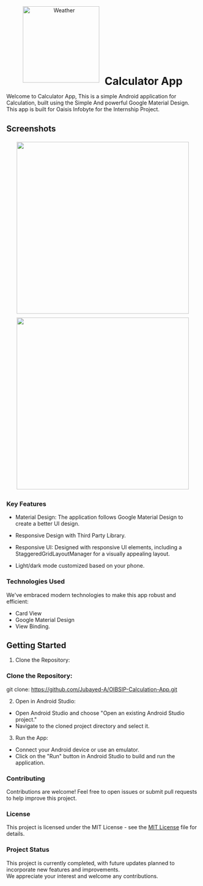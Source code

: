 
<div align="center">  
  <img src="https://github.com/Jubayed-A/OIBSIP-Calculation-App/assets/106887389/acd9f9ee-0d5f-47b4-9884-1eb7845768d0" alt="Weather" style="width: 200px; height: 200px; object-fit: contain; margin-right: 10px;">  
 <h1 style="display: inline-block; margin: 0; vertical-align: middle;">Calculator App</h1>  
</div>  

Welcome to Calculator App, This is a simple Android application for Calculation, built using the Simple And powerful Google Material Design. This app is built for Oaisis Infobyte for the Internship Project.
<!--
**APK: https://github.com/Jubayed-A/Computer-Technology-App/releases/download/v.1.5/Computer.Department.apk** 


## Demo
<div align="center"
  style="display:flex; flex-wrap:wrap;">
  <img src="https://github.com/Jubayed-A/Computer-Technology-App/assets/106887389/bd7b42fe-ac23-494b-a329-bbdf8d666716" style="flex:1; margin:5px;" height="450">
  <img src="https://github.com/Jubayed-A/Computer-Technology-App/assets/106887389/d01656e2-6795-4a75-ba66-650adf1782c0" style="flex:1; margin:5px;" height="450">
  <img src="https://github.com/Jubayed-A/Computer-Technology-App/assets/106887389/99394944-52e4-46cf-9e3b-0feb64552e95" style="flex:1; margin:5px;" height="450">
  <img src="https://github.com/Jubayed-A/Computer-Technology-App/assets/106887389/7fb86577-d005-4580-af7a-4c245b5f6df9" style="flex:1; margin:5px;" height="450">
</div>
-->

## Screenshots
<div align="center"
  style="display:flex; flex-wrap:wrap;">
  <img src="https://github.com/Jubayed-A/OIBSIP-Calculation-App/assets/106887389/0a742b19-3553-4089-ba14-9d62d26958ad" style="flex:1; margin:5px;" height="450">
  <img src="https://github.com/Jubayed-A/OIBSIP-Calculation-App/assets/106887389/1d6c7044-f90e-409e-b1b8-a242c709dfc7" style="flex:1; margin:5px;" height="450">
</div>


### Key Features

- Material Design: The application follows Google Material Design to create a better UI design.

- Responsive Design with Third Party Library.
- Responsive UI: Designed with responsive UI elements, including a StaggeredGridLayoutManager for a visually appealing layout.
- Light/dark mode customized based on your phone.
  
### Technologies Used

We've embraced modern technologies to make this app robust and efficient:

- Card View
- Google Material Design
- View Binding.

## Getting Started
1. Clone the Repository:

### Clone the Repository:
git clone: https://github.com/Jubayed-A/OIBSIP-Calculation-App.git

2. Open in Android Studio:
- Open Android Studio and choose "Open an existing Android Studio project."
- Navigate to the cloned project directory and select it.
3. Run the App:
- Connect your Android device or use an emulator.
- Click on the "Run" button in Android Studio to build and run the application.
  
### Contributing
Contributions are welcome! Feel free to open issues or submit pull requests to help improve this project.

### License
This project is licensed under the MIT License - see the [MIT License](LICENSE) file for details.


### Project Status

This project is currently completed, with future updates planned to incorporate new features and improvements.\
We appreciate your interest and welcome any contributions.




